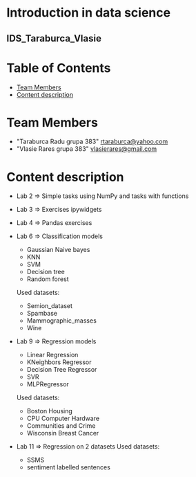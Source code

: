 # Introduction in data science
## IDS_Taraburca_Vlasie


# Table of Contents

* [Team Members](#team-members)
* [Content description](#content)

# <a name="team-members"></a>Team Members
* "Taraburca Radu grupa 383" <rtaraburca@yahoo.com>
* "Vlasie Rares grupa 383" <vlasierares@gmail.com>
# <a name="content"></a>Content description
- Lab 2 => Simple tasks using NumPy and tasks with functions
- Lab 3 => Exercises ipywidgets
- Lab 4 => Pandas exercises
- Lab 6 => Classification models
  * Gaussian Naive bayes
  * KNN
  * SVM
  * Decision tree
  * Random forest
  
  Used datasets:
  * Semion_dataset
  * Spambase
  * Mammographic_masses
  * Wine
- Lab 9 => Regression models
  * Linear Regression
  * KNeighbors Regressor
  * Decision Tree Regressor
  * SVR
  * MLPRegressor
  
   Used datasets:
   * Boston Housing
   * CPU Computer Hardware
   * Communities and Crime
   * Wisconsin Breast Cancer
- Lab 11 => Regression on 2 datasets
   Used datasets:
   * SSMS
   * sentiment labelled sentences
